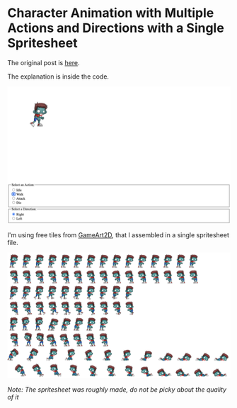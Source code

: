 # Character Animation with Multiple Actions and Directions with a Single Spritesheet

The original post is [here](https://creativecode.ricardocastelhano.net/2024-01-06-character-animation-spritesheet/).

The explanation is inside the code.

![Final result](/assets/final.png)


I'm using free tiles from [GameArt2D](https://www.gameart2d.com/freebies.html), that I assembled in a single spritesheet file.

![Spritesheet example](/assets/spritesheet_male.png)

*Note: The spritesheet was roughly made, do not be picky about the quality of it*
